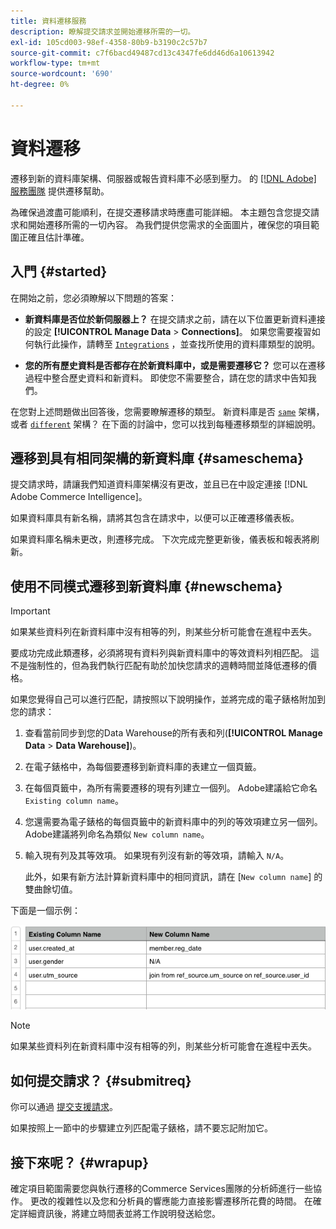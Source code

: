 ```yaml
---
title: 資料遷移服務
description: 瞭解提交請求並開始遷移所需的一切。
exl-id: 105cd003-98ef-4358-80b9-b3190c2c57b7
source-git-commit: c7f6bacd49487cd13c4347fe6dd46d6a10613942
workflow-type: tm+mt
source-wordcount: '690'
ht-degree: 0%

---
```


# 資料遷移

遷移到新的資料庫架構、伺服器或報告資料庫不必感到壓力。 的 [[!DNL Adobe] 服務團隊](https://experienceleague.adobe.com/docs/commerce-knowledge-base/kb/troubleshooting/miscellaneous/mbi-service-policies.html) 提供遷移幫助。

為確保過渡盡可能順利，在提交遷移請求時應盡可能詳細。 本主題包含您提交請求和開始遷移所需的一切內容。 為我們提供您需求的全面圖片，確保您的項目範圍正確且估計準確。

## 入門 {#started}

在開始之前，您必須瞭解以下問題的答案：

* **新資料庫是否位於新伺服器上？** 在提交請求之前，請在以下位置更新資料連接的設定 **[!UICONTROL Manage Data** > **Connections]**。 如果您需要複習如何執行此操作，請轉至 [`Integrations`](../integrations/integrations.md) ，並查找所使用的資料庫類型的說明。

* **您的所有歷史資料是否都存在於新資料庫中，或是需要遷移它？** 您可以在遷移過程中整合歷史資料和新資料。 即使您不需要整合，請在您的請求中告知我們。

在您對上述問題做出回答後，您需要瞭解遷移的類型。 新資料庫是否 [`same`](#sameschema) 架構，或者 [`different`](#newschema) 架構？ 在下面的討論中，您可以找到每種遷移類型的詳細說明。

## 遷移到具有相同架構的新資料庫 {#sameschema}

提交請求時，請讓我們知道資料庫架構沒有更改，並且已在中設定連接 [!DNL Adobe Commerce Intelligence]。

如果資料庫具有新名稱，請將其包含在請求中，以便可以正確遷移儀表板。

如果資料庫名稱未更改，則遷移完成。 下次完成完整更新後，儀表板和報表將刷新。

## 使用不同模式遷移到新資料庫 {#newschema}

>[!IMPORTANT]
>
>如果某些資料列在新資料庫中沒有相等的列，則某些分析可能會在進程中丟失。

要成功完成此類遷移，必須將現有資料列與新資料庫中的等效資料列相匹配。 這不是強制性的，但為我們執行匹配有助於加快您請求的週轉時間並降低遷移的價格。

如果您覺得自己可以進行匹配，請按照以下說明操作，並將完成的電子錶格附加到您的請求：

1. 查看當前同步到您的Data Warehouse的所有表和列(**[!UICONTROL Manage Data** > **Data Warehouse]**)。

1. 在電子錶格中，為每個要遷移到新資料庫的表建立一個頁籤。

1. 在每個頁籤中，為所有需要遷移的現有列建立一個列。 Adobe建議給它命名 `Existing column name`。

1. 您還需要為電子錶格的每個頁籤中的新資料庫中的列的等效項建立另一個列。 Adobe建議將列命名為類似 `New column name`。

1. 輸入現有列及其等效項。 如果現有列沒有新的等效項，請輸入 `N/A`。

   此外，如果有新方法計算新資料庫中的相同資訊，請在 [`New column name`] 的雙曲餘切值。

下面是一個示例：

![](../../../assets/Migration_Spreadsheet.png)

>[!NOTE]
>
>如果某些資料列在新資料庫中沒有相等的列，則某些分析可能會在進程中丟失。

## 如何提交請求？ {#submitreq}

你可以通過 [提交支援請求](https://experienceleague.adobe.com/docs/commerce-knowledge-base/kb/troubleshooting/miscellaneous/mbi-service-policies.html)。

如果按照上一節中的步驟建立列匹配電子錶格，請不要忘記附加它。

## 接下來呢？ {#wrapup}

確定項目範圍需要您與執行遷移的Commerce Services團隊的分析師進行一些協作。 更改的複雜性以及您和分析員的響應能力直接影響遷移所花費的時間。 在確定詳細資訊後，將建立時間表並將工作說明發送給您。

